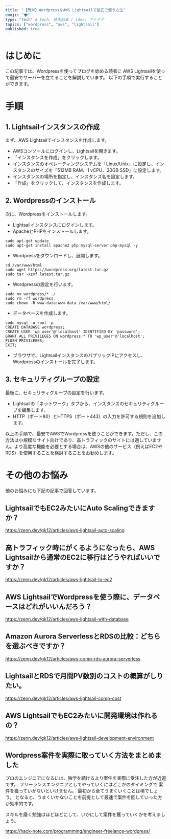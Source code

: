 ```yaml
---
title: "【簡単】WordpressをAWS Lightsailで最安で使う方法"
emoji: "🌩"
type: "tech" # tech: 技術記事 / idea: アイデア
topics: ["wordpress", "aws", "lightsail"]
published: true
---
```


# はじめに
この記事では、Wordpressを使ってブログを始める読者に
AWS Lightsailを使って最安でサーバーを立てることを解説しています。
以下の手順で実行することができます。

# 手順
## 1. Lightsailインスタンスの作成

まず、AWS Lightsailでインスタンスを作成します。

- AWSコンソールにログインし、Lightsailを開きます。
- 「インスタンスを作成」をクリックします。
- インスタンスのオペレーティングシステムを「Linux/Unix」に設定し、インスタンスのサイズを「512MB RAM、1 vCPU、20GB SSD」に設定します。
- インスタンスの場所を指定し、インスタンス名を設定します。
- 「作成」をクリックして、インスタンスを作成します。

## 2. Wordpressのインストール

次に、Wordpressをインストールします。

- Lightsailインスタンスにログインします。
- ApacheとPHPをインストールします。
```
sudo apt-get update
sudo apt-get install apache2 php mysql-server php-mysql -y
```
- Wordpressをダウンロードし、展開します。
```
cd /var/www/html
sudo wget https://wordpress.org/latest.tar.gz
sudo tar -xzvf latest.tar.gz
```
- Wordpressの設定を行います。
```
sudo mv wordpress/* ./
sudo rm -rf wordpress
sudo chown -R www-data:www-data /var/www/html/
```
- データベースを作成します。
```
sudo mysql -u root -p
CREATE DATABASE wordpress;
CREATE USER 'wp_user'@'localhost' IDENTIFIED BY 'password';
GRANT ALL PRIVILEGES ON wordpress.* TO 'wp_user'@'localhost';
FLUSH PRIVILEGES;
EXIT;
```
- ブラウザで、LightsailインスタンスのパブリックIPにアクセスし、Wordpressのインストールを完了します。

## 3. セキュリティグループの設定

最後に、セキュリティグループの設定を行います。

- Lightsailの「ネットワーク」タブから、インスタンスのセキュリティグループを編集します。
- HTTP（ポート80）とHTTPS（ポート443）の入力を許可する規則を追加します。

以上の手順で、最安でAWSでWordpressを使うことができます。ただし、この方法は小規模なサイト向けであり、高トラフィックのサイトには適していません。より高度な機能を必要とする場合は、AWSの他のサービス（例えばEC2やRDS）を使用することを検討することをお勧めします。

# その他のお悩み
他のお悩みにも下記の記事で回答しています。

## LightsailでもEC2みたいにAuto Scalingできますか？
https://zenn.dev/gk12/articles/aws-lightsail-auto-scaling

## 高トラフィック時にがくるようになったら、AWS Lightsailから通常のEC2に移行はどうやればいいですか？
https://zenn.dev/gk12/articles/aws-lightsail-to-ec2

## AWS LightsailでWordpressを使う際に、データベースはどれがいいんだろう？
https://zenn.dev/gk12/articles/aws-lightsail-with-database

## Amazon Aurora ServerlessとRDSの比較：どちらを選ぶべきですか？
https://zenn.dev/gk12/articles/aws-comp-rds-aurora-serverless

## LightsailとRDSで月間PV数別のコストの概算がしりたい。
https://zenn.dev/gk12/articles/aws-lightsail-comp-cost

## AWS LightsailでもEC2みたいに開発環境は作れるの？
https://zenn.dev/gk12/articles/aws-lightsail-development-environment

## Wordpress案件を実際に取っていく方法をまとめました
プロのエンジニアになるには、独学を続けるより案件を実際に受注した方が近道です。
フリーランスエンジニアとしてやっていくにはどこかのタイミングで
案件を獲っていかないといけません。
最初から全てうまくいくことは稀でしょう。
となると、うまくいかないことを前提として最速で案件を回していった方が効率的です。

スキルを磨く勉強はほどほどにして、いかにして案件を獲っていくかを考えましょう。

https://hack-note.com/programming/engineer-freelance-wordpress/

